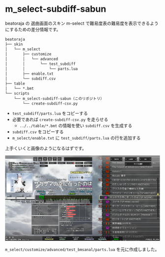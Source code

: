 # m_select-subdiff-sabun

beatoraja の 選曲画面のスキン m-select で難易度表の難易度を表示できるようにするための差分情報です。

```
beatoraja
├── skin
│   └── m_select
│       ├── customize
│       │   └── advanced
│       │       └── test_subdiff
│       │           └── parts.lua
│       ├── enable.txt
│       └── subdiff.csv
├── table
│   └── *.bmt
└── scripts
    └── m_select-subdiff-sabun（このリポジトリ）
        └── create-subdiff-csv.py
```

- `test_subdiff/parts.lua` をコピーする
- 必要であれば `create-subdiff-csv.py` を走らせる
  - `../../table/*.bmt` の情報を使い `subdiff.csv` を生成する
- `subdiff.csv` をコピーする
- `m_select/enable.txt` に `test_subdiff/parts.lua` の行を追加する

上手くいくと画像のようになるはずです。

![image.png](image.png)

`m_select/customize/advanced/test_bmsanal/parts.lua` を元に作成しました。


